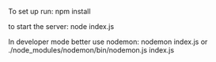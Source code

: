 To set up run:
npm install

to start the server:
node index.js

In developer mode better use nodemon:
nodemon index.js
or
./node_modules/nodemon/bin/nodemon.js index.js
